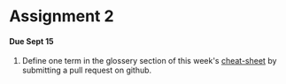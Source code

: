 # Assignment 2

#### Due Sept 15

1. Define one term in the glossery section of this week's [cheat-sheet](cheatsheet.md) by submitting a pull request on github.
